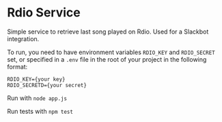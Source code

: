 # Rdio Service

Simple service to retrieve last song played on Rdio. Used for a Slackbot integration.

To run, you need to have environment variables `RDIO_KEY` and `RDIO_SECRET` set, or specified in a `.env` file in the root of your project in the following format:

```
RDIO_KEY={your key}
RDIO_SECRETD={your secret}
```

Run with `node app.js`

Run tests with `npm test`